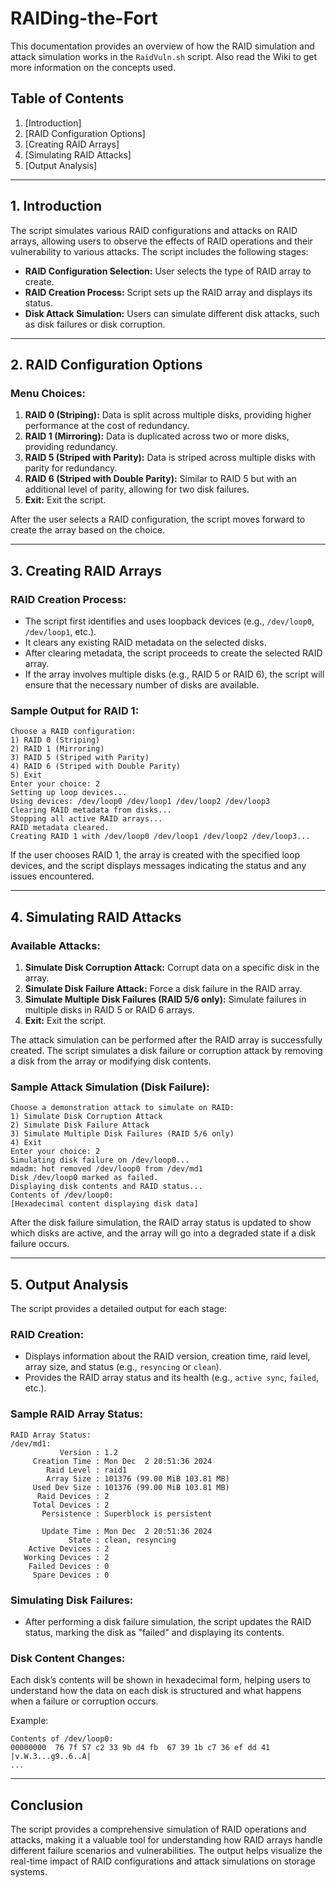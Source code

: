 # RAIDing-the-Fort

This documentation provides an overview of how the RAID simulation and attack simulation works in the `RaidVuln.sh` script. Also read the Wiki to get more information on the concepts used.

## Table of Contents
1. [Introduction]
2. [RAID Configuration Options]
3. [Creating RAID Arrays]
4. [Simulating RAID Attacks]
5. [Output Analysis]

---

## 1. Introduction

The script simulates various RAID configurations and attacks on RAID arrays, allowing users to observe the effects of RAID operations and their vulnerability to various attacks. The script includes the following stages:

- **RAID Configuration Selection:** User selects the type of RAID array to create.
- **RAID Creation Process:** Script sets up the RAID array and displays its status.
- **Disk Attack Simulation:** Users can simulate different disk attacks, such as disk failures or disk corruption.

---

## 2. RAID Configuration Options

### Menu Choices:

1. **RAID 0 (Striping):** Data is split across multiple disks, providing higher performance at the cost of redundancy.
2. **RAID 1 (Mirroring):** Data is duplicated across two or more disks, providing redundancy.
3. **RAID 5 (Striped with Parity):** Data is striped across multiple disks with parity for redundancy.
4. **RAID 6 (Striped with Double Parity):** Similar to RAID 5 but with an additional level of parity, allowing for two disk failures.
5. **Exit:** Exit the script.

After the user selects a RAID configuration, the script moves forward to create the array based on the choice.

---

## 3. Creating RAID Arrays

### RAID Creation Process:

- The script first identifies and uses loopback devices (e.g., `/dev/loop0`, `/dev/loop1`, etc.).
- It clears any existing RAID metadata on the selected disks.
- After clearing metadata, the script proceeds to create the selected RAID array.
- If the array involves multiple disks (e.g., RAID 5 or RAID 6), the script will ensure that the necessary number of disks are available.
  
### Sample Output for RAID 1:

```
Choose a RAID configuration:
1) RAID 0 (Striping)
2) RAID 1 (Mirroring)
3) RAID 5 (Striped with Parity)
4) RAID 6 (Striped with Double Parity)
5) Exit
Enter your choice: 2
Setting up loop devices...
Using devices: /dev/loop0 /dev/loop1 /dev/loop2 /dev/loop3
Clearing RAID metadata from disks...
Stopping all active RAID arrays...
RAID metadata cleared.
Creating RAID 1 with /dev/loop0 /dev/loop1 /dev/loop2 /dev/loop3...
```

If the user chooses RAID 1, the array is created with the specified loop devices, and the script displays messages indicating the status and any issues encountered.

---

## 4. Simulating RAID Attacks

### Available Attacks:

1. **Simulate Disk Corruption Attack:** Corrupt data on a specific disk in the array.
2. **Simulate Disk Failure Attack:** Force a disk failure in the RAID array.
3. **Simulate Multiple Disk Failures (RAID 5/6 only):** Simulate failures in multiple disks in RAID 5 or RAID 6 arrays.
4. **Exit:** Exit the script.

The attack simulation can be performed after the RAID array is successfully created. The script simulates a disk failure or corruption attack by removing a disk from the array or modifying disk contents.

### Sample Attack Simulation (Disk Failure):

```
Choose a demonstration attack to simulate on RAID:
1) Simulate Disk Corruption Attack
2) Simulate Disk Failure Attack
3) Simulate Multiple Disk Failures (RAID 5/6 only)
4) Exit
Enter your choice: 2
Simulating disk failure on /dev/loop0...
mdadm: hot removed /dev/loop0 from /dev/md1
Disk /dev/loop0 marked as failed.
Displaying disk contents and RAID status...
Contents of /dev/loop0:
[Hexadecimal content displaying disk data]
```

After the disk failure simulation, the RAID array status is updated to show which disks are active, and the array will go into a degraded state if a disk failure occurs.

---

## 5. Output Analysis

The script provides a detailed output for each stage:

### RAID Creation:

- Displays information about the RAID version, creation time, raid level, array size, and status (e.g., `resyncing` or `clean`).
- Provides the RAID array status and its health (e.g., `active sync`, `failed`, etc.).
  
### Sample RAID Array Status:

```
RAID Array Status:
/dev/md1:
           Version : 1.2
     Creation Time : Mon Dec  2 20:51:36 2024
        Raid Level : raid1
        Array Size : 101376 (99.00 MiB 103.81 MB)
     Used Dev Size : 101376 (99.00 MiB 103.81 MB)
      Raid Devices : 2
     Total Devices : 2
       Persistence : Superblock is persistent

       Update Time : Mon Dec  2 20:51:36 2024
             State : clean, resyncing
    Active Devices : 2
   Working Devices : 2
    Failed Devices : 0
     Spare Devices : 0
```

### Simulating Disk Failures:

- After performing a disk failure simulation, the script updates the RAID status, marking the disk as "failed" and displaying its contents.
  
### Disk Content Changes:

Each disk’s contents will be shown in hexadecimal form, helping users to understand how the data on each disk is structured and what happens when a failure or corruption occurs.

Example:
```
Contents of /dev/loop0:
00000000  76 7f 57 c2 33 9b d4 fb  67 39 1b c7 36 ef dd 41  |v.W.3...g9..6..A|
...
```

---

## Conclusion

The script provides a comprehensive simulation of RAID operations and attacks, making it a valuable tool for understanding how RAID arrays handle different failure scenarios and vulnerabilities. The output helps visualize the real-time impact of RAID configurations and attack simulations on storage systems.

